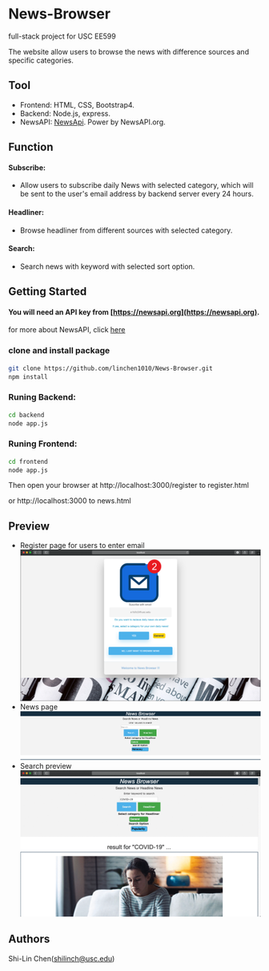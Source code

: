 # News-Browser

full-stack project for USC EE599

The website allow users to browse the news with difference sources and specific categories.

## Tool

* Frontend: HTML, CSS, Bootstrap4.
* Backend: Node.js, express.
* NewsAPI: [NewsApi](https://newsapi.org).  Power by NewsAPI.org.


## Function

#### Subscribe: 
* Allow users to subscribe daily News with selected category, which will be sent to the user's email address by backend server every 24 hours.
#### Headliner:
* Browse headliner from different sources with selected category.
#### Search:
* Search news with keyword with selected sort option.

## Getting Started

#### You will need an API key from [https://newsapi.org](https://newsapi.org).
for more about NewsAPI, click [here](https://github.com/bzarras/newsapi/blob/master/README.md)

### clone and install package
```bash
git clone https://github.com/linchen1010/News-Browser.git
npm install
```

### Runing Backend:
```bash
cd backend
node app.js
```

### Runing Frontend:
```bash
cd frontend
node app.js
```

Then open your browser at http://localhost:3000/register to register.html

or http://localhost:3000 to news.html


## Preview
* Register page for users to enter email
![Register page](/image/registerPage.png)
* News page
![News page](/image/newsPage.png)
* Search preview
![Search example](/image/SearchExample.gif)

## Authors

Shi-Lin Chen(shilinch@usc.edu)
